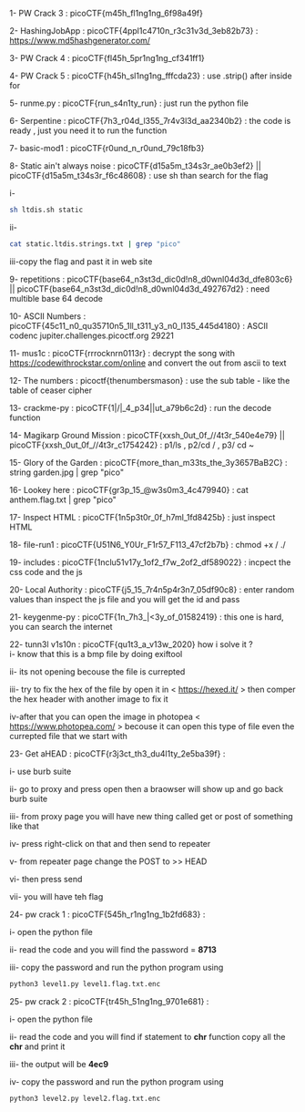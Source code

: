 1- PW Crack 3 : picoCTF{m45h_fl1ng1ng_6f98a49f}

2- HashingJobApp : picoCTF{4ppl1c4710n_r3c31v3d_3eb82b73} : https://www.md5hashgenerator.com/

3- PW Crack 4 : picoCTF{fl45h_5pr1ng1ng_cf341ff1}

4- PW Crack 5 : picoCTF{h45h_sl1ng1ng_fffcda23} : use .strip() after inside for 

5- runme.py : picoCTF{run_s4n1ty_run} : just run the python file 

6- Serpentine : picoCTF{7h3_r04d_l355_7r4v3l3d_aa2340b2} : the code is ready , just you need it to run the function 

7- basic-mod1 : picoCTF{r0und_n_r0und_79c18fb3}

8- Static ain't always noise : picoCTF{d15a5m_t34s3r_ae0b3ef2} || picoCTF{d15a5m_t34s3r_f6c48608} : use sh <bash file name> <static file > than search for the flag 

i-

```bash
sh ltdis.sh static
```
ii-

```bash
cat static.ltdis.strings.txt | grep "pico"
```

iii-copy the flag and past it in web site

9- repetitions : picoCTF{base64_n3st3d_dic0d!n8_d0wnl04d3d_dfe803c6} || picoCTF{base64_n3st3d_dic0d!n8_d0wnl04d3d_492767d2} : need multible base 64 decode

10- ASCII Numbers : picoCTF{45c11_n0_qu35710n5_1ll_t311_y3_n0_l135_445d4180} : ASCII codenc jupiter.challenges.picoctf.org 29221

11- mus1c : picoCTF{rrrocknrn0113r} : decrypt the song with https://codewithrockstar.com/online and convert the out from ascii to text

12- The numbers : picoctf{thenumbersmason} : use the sub table - like the table of ceaser cipher

13- crackme-py : picoCTF{1|\/|_4_p34|\|ut_a79b6c2d} : run the decode function 

14- Magikarp Ground Mission : picoCTF{xxsh_0ut_0f_\/\/4t3r_540e4e79} || picoCTF{xxsh_0ut_0f_\/\/4t3r_c1754242} : p1/ls , p2/cd / , p3/ cd ~

15- Glory of the Garden : picoCTF{more_than_m33ts_the_3y3657BaB2C} : string garden.jpg | grep "pico"

16- Lookey here : picoCTF{gr3p_15_@w3s0m3_4c479940} : cat anthem.flag.txt | grep "pico"

17- Inspect HTML : picoCTF{1n5p3t0r_0f_h7ml_1fd8425b} : just inspect HTML

18- file-run1 : picoCTF{U51N6_Y0Ur_F1r57_F113_47cf2b7b} : chmod +x <file name> / ./<file name>

19- includes : picoCTF{1nclu51v17y_1of2_f7w_2of2_df589022} : incpect the css code and the js

20- Local Authority : picoCTF{j5_15_7r4n5p4r3n7_05df90c8} : enter random values than inspect the js file and you will get the id and pass

21- keygenme-py : picoCTF{1n_7h3_|<3y_of_01582419} : this one is hard, you can search the internet

22- tunn3l v1s10n : picoCTF{qu1t3_a_v13w_2020} 
    how i solve it ?     
i- know that this is a bmp file by doing exiftool

ii- its not opening becouse the file is currepted

iii- try to fix the hex of the file by open it in < https://hexed.it/ > then comper the hex header with another image to fix it 

iv-after that you can open the image in photopea < https://www.photopea.com/ > becouse it can open this type of file even the currepted file that we start with


23- Get aHEAD : picoCTF{r3j3ct_th3_du4l1ty_2e5ba39f} : 

i- use burb suite 

ii- go to proxy and press open then a braowser will show up <past the link there> and go back burb suite

iii- from proxy page you will have new thing called get or post of something like that 

iv- press right-click on that and then send to repeater

v- from repeater page change the POST to >> HEAD

vi- then press send 

vii- you will have teh flag

24- pw crack 1 : picoCTF{545h_r1ng1ng_1b2fd683} :


i- open the python file

ii- read the code and you will find the password = **8713**

iii- copy the password and run the python program using 

```bash
python3 level1.py level1.flag.txt.enc
```

25- pw crack 2 : picoCTF{tr45h_51ng1ng_9701e681} :

i- open the python file

ii- read the code and you will find if statement to **chr** function copy all the **chr** and print it 

iii- the output will be **4ec9**

iv- copy the password and run the python program using 

```bash
python3 level2.py level2.flag.txt.enc
```

 
